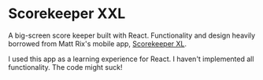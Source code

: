 # Scorekeeper XXL

A big-screen score keeper built with React. Functionality and design heavily borrowed from Matt Rix's mobile app, [Scorekeeper XL](https://itunes.apple.com/ca/app/scorekeeper-xl/id463243024?mt=8).

I used this app as a learning experience for React. I haven't implemented all functionality. The code might suck!